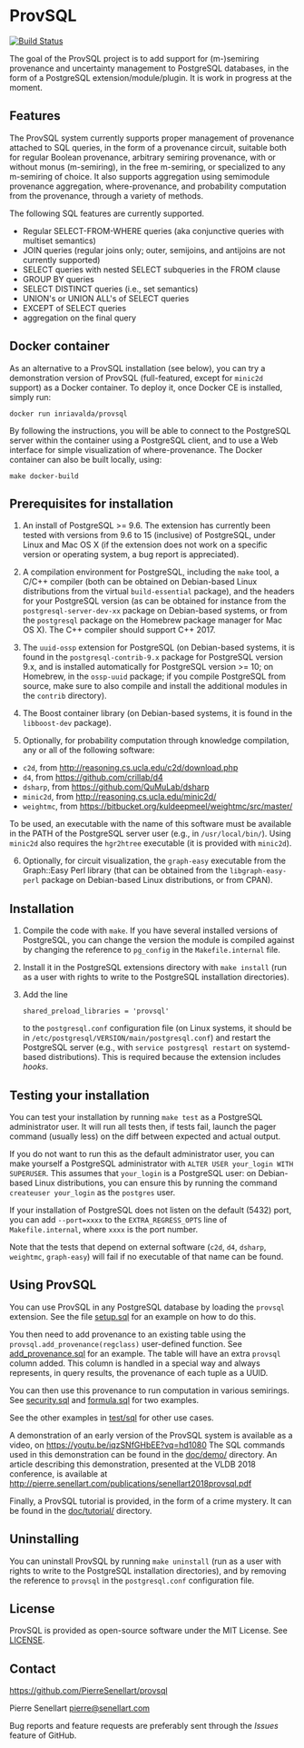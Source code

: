 # ProvSQL

[![Build Status](https://github.com/PierreSenellart/provsql/actions/workflows/build_and_test.yml/badge.svg?branch=master)](https://github.com/PierreSenellart/provsql/actions/workflows/build_and_test.yml)

The goal of the ProvSQL project is to add support for (m-)semiring provenance
and uncertainty management to PostgreSQL databases, in the form of a
PostgreSQL extension/module/plugin. It is work in progress at the moment.

## Features

The ProvSQL system currently supports proper management of provenance
attached to SQL queries, in the form of a provenance circuit, suitable
both for regular Boolean provenance, arbitrary semiring provenance, with
or without monus (m-semiring), in the free m-semiring, or specialized to
any m-semiring of choice. It also supports aggregation using semimodule
provenance aggregation, where-provenance, and probability computation from
the provenance, through a variety of methods.

The following SQL features are currently supported.

* Regular SELECT-FROM-WHERE queries (aka conjunctive queries with
  multiset semantics)
* JOIN queries (regular joins only; outer, semijoins, and antijoins
  are not currently supported)
* SELECT queries with nested SELECT subqueries in the FROM clause
* GROUP BY queries
* SELECT DISTINCT queries (i.e., set semantics)
* UNION's or UNION ALL's of SELECT queries
* EXCEPT of SELECT queries
* aggregation on the final query

## Docker container

As an alternative to a ProvSQL installation (see below), you can try
a demonstration version of ProvSQL (full-featured, except for `minic2d`
support) as a Docker container. To deploy it, once Docker CE is
installed, simply run:

```
docker run inriavalda/provsql
```

By following the instructions, you will be able to connect to the
PostgreSQL server within the container using a PostgreSQL client,
and to use a Web interface for simple visualization of where-provenance.
The Docker container can also be built locally, using:

```
make docker-build
```

## Prerequisites for installation

1. An install of PostgreSQL >= 9.6. The extension has currently been
   tested with versions from 9.6 to 15 (inclusive) of PostgreSQL, under
   Linux and Mac OS X (if the extension does not work on a specific version
   or operating system, a bug report is appreciated).

2. A compilation environment for PostgreSQL, including the `make` tool, a
   C/C++ compiler (both can be obtained on Debian-based Linux distributions
   from the virtual `build-essential` package), and the headers for your
   PostgreSQL version (as can be obtained for instance from the
   `postgresql-server-dev-xx` package on Debian-based systems, or from
   the `postgresql` package on the Homebrew package manager for Mac OS X).
   The C++ compiler should support C++ 2017.

3. The `uuid-ossp` extension for PostgreSQL (on Debian-based
   systems, it is found in the `postgresql-contrib-9.x` package for
   PostgreSQL version 9.x, and is installed automatically for PostgreSQL
   version >= 10; on Homebrew, in the `ossp-uuid` package; if you compile
   PostgreSQL from source, make sure to also compile and install the
   additional modules in the `contrib` directory).

4. The Boost container library (on Debian-based systems, it is found in
   the `libboost-dev` package).

5. Optionally, for probability computation through knowledge compilation,
   any or all of the following software:
  * `c2d`, from <http://reasoning.cs.ucla.edu/c2d/download.php>
  * `d4`, from <https://github.com/crillab/d4>
  * `dsharp`, from <https://github.com/QuMuLab/dsharp>
  * `minic2d`, from <http://reasoning.cs.ucla.edu/minic2d/>
  * `weightmc`, from <https://bitbucket.org/kuldeepmeel/weightmc/src/master/>

   To be used, an executable with the name of this software must be
   available in the PATH of the PostgreSQL server user (e.g., in
   `/usr/local/bin/`).
   Using `minic2d` also requires the
   `hgr2htree` executable (it is provided with `minic2d`).

6. Optionally, for circuit visualization, the `graph-easy` executable
   from the Graph::Easy Perl library (that can be obtained from the
   `libgraph-easy-perl` package on Debian-based Linux distributions, or
   from CPAN).

## Installation

1. Compile the code with `make`. If you have several installed versions
   of PostgreSQL, you can change the version the module is compiled
   against by changing the reference to `pg_config` in the
   `Makefile.internal` file.

2. Install it in the PostgreSQL extensions directory with `make install`
   (run as a user with rights to write to the PostgreSQL installation
   directories).

3. Add the line

   ```
   shared_preload_libraries = 'provsql'
   ```

   to the `postgresql.conf` configuration file (on Linux systems, it should
   be in `/etc/postgresql/VERSION/main/postgresql.conf`) and restart the
   PostgreSQL server (e.g., with `service postgresql restart` on
   systemd-based distributions). This is required because the extension
   includes *hooks*.

## Testing your installation

You can test your installation by running `make test` as a PostgreSQL
administrator user. It will run all tests then, if tests fail, launch the
pager command (usually less) on the diff between expected and actual
output.

If you do not want to run this as the default administrator user, you can
make yourself a PostgreSQL administrator with `ALTER USER your_login
WITH SUPERUSER`. This assumes that `your_login` is a PostgreSQL user:
on Debian-based Linux distributions, you can ensure this by running the
command `createuser your_login` as the `postgres` user.

If your installation of PostgreSQL does not listen on the default (5432)
port, you can add `--port=xxxx` to the `EXTRA_REGRESS_OPTS` line of
`Makefile.internal`, where `xxxx` is the port number.

Note that the tests that depend on external software (`c2d`, `d4`,
`dsharp`, `weightmc`, `graph-easy`) will fail if no executable of that
name can be found.

## Using ProvSQL

You can use ProvSQL in any PostgreSQL database by loading the
`provsql` extension. See the file [setup.sql](test/sql/setup.sql)
for an example on how to do this.

You then need to add provenance to an existing table using the
`provsql.add_provenance(regclass)` user-defined function.
See [add_provenance.sql](test/sql/add_provenance.sql) for an example.
The table will have an extra `provsql` column added. This column
is handled in a special way and always represents, in query results, the
provenance of each tuple as a UUID.

You can then use this provenance to run computation in various semirings.
See [security.sql](test/sql/security.sql) and
[formula.sql](test/sql/formula.sql) for two examples.

See the other examples in [test/sql](test/sql) for other use cases.

A demonstration of an early version of the ProvSQL system is available as
a video, on <https://youtu.be/iqzSNfGHbEE?vq=hd1080>
The SQL commands used in this demonstration can be found in the [doc/demo/](doc/demo/)
directory. An article describing this demonstration, presented at the VLDB 2018
conference, is available at
<http://pierre.senellart.com/publications/senellart2018provsql.pdf>

Finally, a ProvSQL tutorial is provided, in the form of a crime mystery.
It can be found in the [doc/tutorial/](doc/tutorial/) directory.

## Uninstalling

You can uninstall ProvSQL by running `make uninstall` (run as a user with
rights to write to the PostgreSQL installation directories), and by removing the
reference to `provsql` in the `postgresql.conf` configuration file.

## License

ProvSQL is provided as open-source software under the MIT License. See [LICENSE](LICENSE).

## Contact

<https://github.com/PierreSenellart/provsql>

Pierre Senellart <pierre@senellart.com>

Bug reports and feature requests are
preferably sent through the *Issues* feature of GitHub.
